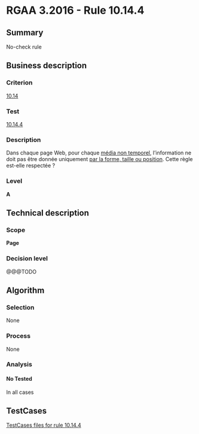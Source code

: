 # RGAA 3.2016 - Rule 10.14.4

## Summary
No-check rule


## Business description

### Criterion
[10.14](http://references.modernisation.gouv.fr/rgaa-accessibilite/criteres.html#crit-10-14)

### Test
[10.14.4](http://references.modernisation.gouv.fr/rgaa-accessibilite/criteres.html#test-10-14-4)

### Description
<div lang="fr">Dans chaque page Web, pour chaque <a href="http://references.modernisation.gouv.fr/rgaa-accessibilite/glossaire.html#mdia-non-temporel">m&#xE9;dia non temporel</a>, l&#x2019;information ne doit pas &#xEA;tre donn&#xE9;e uniquement <a href="http://references.modernisation.gouv.fr/rgaa-accessibilite/glossaire.html#indication-forme-taille-position">par la forme, taille ou position</a>. Cette r&#xE8;gle est-elle respect&#xE9;e&nbsp;?</div>

### Level
**A**


## Technical description

### Scope
**Page**

### Decision level
@@@TODO


## Algorithm

### Selection
None

### Process
None

### Analysis

#### No Tested
In all cases


##  TestCases

[TestCases files for rule 10.14.4](https://github.com/Asqatasun/Asqatasun/tree/RGAA_3.2016/rules/rules-rgaa3.2016/src/test/resources/testcases/rgaa32016/Rgaa32016Rule101404/)


